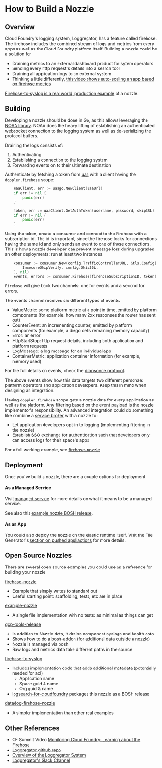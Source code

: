 # How to Build a Nozzle

## Overview

Cloud Foundry's logging system, Loggregator,
has a feature called firehose. The firehose includes the combined stream of logs 
and metrics from every apps as well as
the Cloud Foundry platform itself. Building a nozzle could be a solution for

* Draining metrics to an external dashboard product for sytem operators
* Sending every http request's details into a search tool
* Draining all application logs to an external system 
* Thinking a little differently, [this video shows auto-scaling an app based on firehose metrics](https://youtu.be/skJKvQfpKD4?t=1021)
  
[Firehose-to-syslog is a real world, production example](https://github.com/cloudfoundry-community/firehose-to-syslog)
of a nozzle.

## Building

Developing a nozzle should be done in Go, as this allows leveraging the
[NOAA library](https://github.com/cloudfoundry/noaa).
NOAA does the heavy lifting of establishing
an authenticated websocket connection to the logging system
as well as de-serializing the protocol buffers.

Draining the logs consists of:

1. Authenticating
1. Establishing a connection to the logging system
1. Forwarding events on to their ultimate destination

Authenticate by fetching a token from [uaa](https://github.com/cloudfoundry/uaa)
with a client having the `doppler.firehose` scope:

```go
	uaaClient, err := uaago.NewClient(uaaUrl)
	if err != nil {
		panic(err)
	}

	token, err := uaaClient.GetAuthToken(username, password, skipSSL)
	if err != nil {
		panic(err)
	}
```

Using the token, create a consumer and connect to the Firehose with a subscription id.
The id is important, since the firehose looks for connections having the same id and only
sends an event to one of those connections. This is how a nozzle developer can prevent
message loss during upgrades an other deployments: run at least two instances.

```go
	consumer := consumer.New(config.TrafficControllerURL, &tls.Config{
		InsecureSkipVerify: config.SkipSSL,
	}, nil)
	events, errors := consumer.Firehose(firehoseSubscriptionID, token)
```

`Firehose` will give back two channels: one for events and a second for errors.

The events channel receives six different types of events.

* ValueMetric: some platform metric at a point in time, emitted by platform components (for example, how many 2xx responses the router has sent out)
* CounterEvent: an incrementing counter, emitted by platform components (for example, a diego cells remaining memory capacity)
* Error: an error
* HttpStartStop: http request details, including both application and platform requests
* LogMessage:  a log message for an individual app
* ContainerMetric: application container information (for example, memory used)

For the full details on events, check the
[dropsonde protocol](https://github.com/cloudfoundry/dropsonde-protocol/tree/master/events).

The above events show how this data targets two different personae:
platform operators and application developers. Keep this in mind when designing an integration.

Having `doppler.firehose` scope gets a nozzle data for *every* application as well as the platform. 
Any filtering based on the event payload is the nozzle implementor's responsibility.
An advanced integration could do something like combine a
[service broker](service-brokers.md) with a nozzle to:

* Let application developers opt-in to logging (implementing filtering in the nozzle)
* Establish [SSO](https://docs.cloudfoundry.org/services/dashboard-sso.html) exchange for authentication such that developers only can access logs for their space's apps

For a full working example, see [firehose-nozzle](https://github.com/cf-platform-eng/firehose-nozzle).

## Deployment

Once you've build a nozzle, there are a couple options for deployment

#### As a Managed Service
Visit [managed service](managed-services.md)
for more details on what it means to be a managed service.

See also this
[example nozzle BOSH release](https://github.com/cloudfoundry-incubator/example-nozzle-release).

#### As an App

You could also deploy the nozzle on the elastic runtime itself.
Visit the Tile Generator's
[section on pushed appliactions](tile-generator.md#pushed-applications)
for more details.

## Open Source Nozzles

There are several open source examples you could use
as a reference for building your nozzle

[firehose-nozzle](https://github.com/cf-platform-eng/firehose-nozzle)

  * Example that simply writes to standard out
  * Useful starting point: scaffolding, tests, etc are in place

[example-nozzle](https://github.com/cloudfoundry-incubator/example-nozzle)

  * A single file implementation with no tests: as minimal as things can get


[gcp-tools-release](https://github.com/cloudfoundry-community/gcp-tools-release)

  * In addition to Nozzle data, it drains component syslogs and health data
  * Shows how to do a bosh-addon (for additional data outside a nozzle)
  * Nozzle is managed via bosh
  * Raw logs and metrics data take different paths in the source

[firehose-to-syslog](https://github.com/cloudfoundry-community/firehose-to-syslog)

  * Includes implementation code that adds additional metadata (potentially needed for acl)
      - Application name
      - Space guid & name
      - Org guid & name
  * [logsearch-for-cloudfoundry](https://github.com/cloudfoundry-community/logsearch-for-cloudfoundry) packages this nozzle as a BOSH release

[datadog-firehose-nozzle](https://github.com/cloudfoundry-incubator/datadog-firehose-nozzle)

  * A simpler implementation than other real examples

## Other References

* CF Summit Video [Monitoring Cloud Foundry: Learning about the Firehose](https://youtu.be/skJKvQfpKD4)
* [Loggregator github repo](https://github.com/cloudfoundry/loggregator/)
* [Overview of the Loggregator System](https://docs.cloudfoundry.org/loggregator/architecture.html)
* [Loggregator's Slack Channel](https://cloudfoundry.slack.com/messages/loggregator/)
